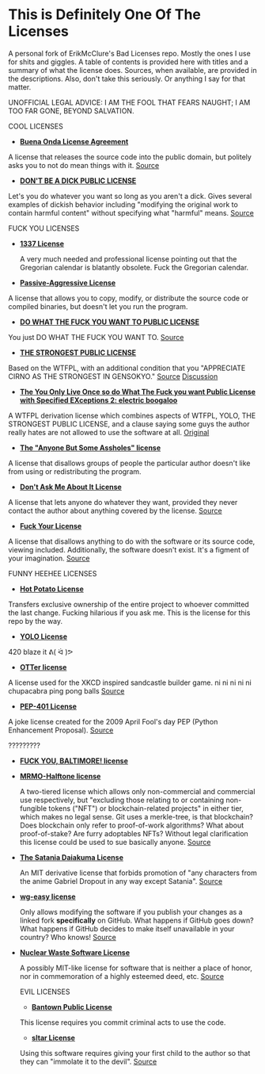# This is Definitely One Of The Licenses
A personal fork of ErikMcClure's Bad Licenses repo. Mostly the ones I use for shits and giggles. A table of contents is provided here with titles and a summary of what the license does. Sources, when available, are provided in the descriptions. Also, don't take this seriously. Or anything I say for that matter.

UNOFFICIAL LEGAL ADVICE: I AM THE FOOL THAT FEARS NAUGHT; I AM TOO FAR GONE, BEYOND SALVATION.

  COOL LICENSES

  * **[Buena Onda License Agreement](BOLA-License)**

  A license that releases the source code into the public domain, but politely asks you to not do mean things with it. [Source](https://blitiri.com.ar/p/bola/)

  * **[DON'T BE A DICK PUBLIC LICENSE](dbad-license.md)**
  
  Let's you do whatever you want so long as you aren't a dick. Gives several examples of dickish behavior including "modifying the original work to contain harmful content" without specifying what "harmful" means. [Source](https://github.com/philsturgeon/dbad)


  FUCK YOU LICENSES

  * **[1337 License](1337-license.md)**

    A very much needed and professional license pointing out that the Gregorian calendar is blatantly obsolete. Fuck the Gregorian calendar.

  * **[Passive-Aggressive License](passive-aggressive-license)**
  
  A license that allows you to copy, modify, or distribute the source code or compiled binaries, but doesn't let you run the program.

  * **[DO WHAT THE FUCK YOU WANT TO PUBLIC LICENSE](do-what-the-fuck-you-want-to-license)**

  You just DO WHAT THE FUCK YOU WANT TO. [Source](http://www.wtfpl.net/)

  * **[THE STRONGEST PUBLIC LICENSE](STRONGEST-PUBLIC-LICENSE)**

  Based on the WTFPL, with an additional condition that you "APPRECIATE CIRNO AS THE STRONGEST IN GENSOKYO." [Source](https://github.com/rossy/img2xterm/blob/e24d13686c10c25f79f7a2841d8bb95c5571d261/img2xterm.c#L1-L18) [Discussion](https://github.com/rossy/img2xterm/issues/7)

  * **[The You Only Live Once so do What The Fuck you want Public License with Specified EXceptions 2: electric boogaloo](YOLO-WTFPL-SEX-2-LICENSE)**

  A WTFPL derivation license which combines aspects of WTFPL, YOLO, THE STRONGEST PUBLIC LICENSE, and a clause saying some guys the author really hates are not allowed to use the software at all. [Original](https://github.com/SantX27/yu-topy/blob/master/LICENSE)
  
  * **[The "Anyone But Some Assholes" license](anyone-but-some-assholes-license)**

  A license that disallows groups of people the particular author doesn't like from using or redistributing the program.
  
  * **[Don't Ask Me About It License](dont-ask-me.md)**

  A license that lets anyone do whatever they want, provided they never contact the author about anything covered by the license. [Source](https://github.com/mTvare6/hello-world.rs/blob/master/LICENSE)

  * **[Fuck Your License](fuck-your-license)**

  A license that disallows anything to do with the software or its source code, viewing included. Additionally, the software doesn't exist. It's a figment of your imagination. [Source](https://github.com/brianmcfadden/whoisAddressBarInterpreter/blob/97fa311681218e064c7a77fe4feafd22ccab4589/LICENSE)


  FUNNY HEEHEE LICENSES
  
  * **[Hot Potato License](hot-potato-license)**

  Transfers exclusive ownership of the entire project to whoever committed the last change. Fucking hilarious if you ask me. This is the license for this repo by the way.

  * **[YOLO License](YOLO-LICENSE)**

  420 blaze it ᕕ( ᐛ )ᕗ

  * **[OTTer license](OTTer-license)**
  
  A license used for the XKCD inspired sandcastle builder game. ni ni ni ni ni chupacabra ping pong balls [Source](https://github.com/eternaldensity/Sandcastle-Builder/blob/gh-pages/LICENSE)

  * **[PEP-401 License](PEP-401-license)**

  A joke license created for the 2009 April Fool's day PEP (Python Enhancement Proposal). [Source](https://www.python.org/dev/peps/pep-0401/#copyright)


  ?????????

* **[FUCK YOU, BALTIMORE! license](FYB-license.md)**

* **[MRMO-Halftone license](mrmo-halftone-license)**

  A two-tiered license which allows only non-commercial and commercial use respectively, but "excluding those relating to or containing non-fungible tokens ("NFT") or blockchain-related projects" in either tier, which makes no legal sense. Git uses a merkle-tree, is that blockchain? Does blockchain only refer to proof-of-work algorithms? What about proof-of-stake? Are furry adoptables NFTs? Without legal clarification this license could be used to sue basically anyone. [Source](https://mrmotarius.itch.io/mrmo-halftone)

* **[The Satania Daiakuma License](Satania-Daiakuma-License)**

  An MIT derivative license that forbids promotion of "any characters from the anime Gabriel Dropout in any way except Satania". [Source](https://github.com/Pizzacus/satania.moe/blob/master/LICENSE.md)

* **[wg-easy license](wg-easy-license.md)**

  Only allows modifying the software if you publish your changes as a linked fork **specifically** on GitHub. What happens if GitHub goes down? What happens if GitHub decides to make itself unavailable in your country? Who knows! [Source](https://github.com/wg-easy/wg-easy/blob/master/LICENSE.md)

* **[Nuclear Waste Software License](NWSL)**

  A possibly MIT-like license for software that is neither a place of honor, nor in commemoration of a highly esteemed deed, etc. [Source](https://gist.github.com/DavidBuchanan314/35cb9f8a2f754b9a03a74bed19575661)

  

  EVIL LICENSES

  
  * **[Bantown Public License](Bantown-public-license)**

  This license requires you commit criminal acts to use the code.

  * **[sltar License](sltar)**

  Using this software requires giving your first child to the author so that they can "immolate it to the devil". [Source](https://github.com/Gottox/sltar/blob/f43d20638774b1f77ef4fa606330126872ae549d/LICENSE)

